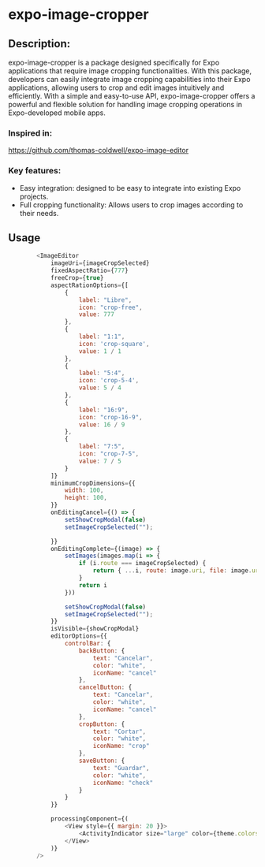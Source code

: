 # expo-image-cropper

## Description:

expo-image-cropper is a package designed specifically for Expo applications that require image cropping functionalities. With this package, developers can easily integrate image cropping capabilities into their Expo applications, allowing users to crop and edit images intuitively and efficiently. With a simple and easy-to-use API, expo-image-cropper offers a powerful and flexible solution for handling image cropping operations in Expo-developed mobile apps.

### Inspired in:
https://github.com/thomas-coldwell/expo-image-editor

### Key features:

- Easy integration: designed to be easy to integrate into existing Expo projects.
- Full cropping functionality: Allows users to crop images according to their needs.

## Usage


```js
        <ImageEditor
            imageUri={imageCropSelected}
            fixedAspectRatio={777}
            freeCrop={true}
            aspectRationOptions={[
                {
                    label: "Libre",
                    icon: "crop-free",
                    value: 777
                },
                {
                    label: "1:1",
                    icon: 'crop-square',
                    value: 1 / 1
                },
                {
                    label: "5:4",
                    icon: 'crop-5-4',
                    value: 5 / 4
                },
                {
                    label: "16:9",
                    icon: "crop-16-9",
                    value: 16 / 9
                },
                {
                    label: "7:5",
                    icon: "crop-7-5",
                    value: 7 / 5
                }
            ]}
            minimumCropDimensions={{
                width: 100,
                height: 100,
            }}
            onEditingCancel={() => {
                setShowCropModal(false)
                setImageCropSelected("");

            }}
            onEditingComplete={(image) => {
                setImages(images.map(i => {
                    if (i.route === imageCropSelected) {
                        return { ...i, route: image.uri, file: image.uri, width: image.width, height: image.height }
                    }
                    return i
                }))

                setShowCropModal(false)
                setImageCropSelected("");
            }}
            isVisible={showCropModal}
            editorOptions={{
                controlBar: {
                    backButton: {
                        text: "Cancelar",
                        color: "white",
                        iconName: "cancel"
                    },
                    cancelButton: {
                        text: "Cancelar",
                        color: "white",
                        iconName: "cancel"
                    },
                    cropButton: {
                        text: "Cortar",
                        color: "white",
                        iconName: "crop"
                    },
                    saveButton: {
                        text: "Guardar",
                        color: "white",
                        iconName: "check"
                    }
                }
            }}

            processingComponent={(
                <View style={{ margin: 20 }}>
                    <ActivityIndicator size="large" color={theme.colors.primary} />
                </View>
            )}
        />

```
